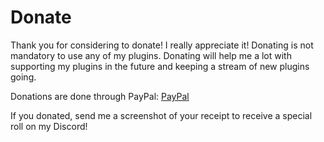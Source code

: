 # Donate
Thank you for considering to donate! I really appreciate it!
Donating is not mandatory to use any of my plugins. Donating will help me a lot with supporting my plugins in the future and keeping a stream of new plugins going.

Donations are done through PayPal: [PayPal](https://www.paypal.com/pools/c/8sWaGZa9p9)

If you donated, send me a screenshot of your receipt to receive a special roll on my Discord!